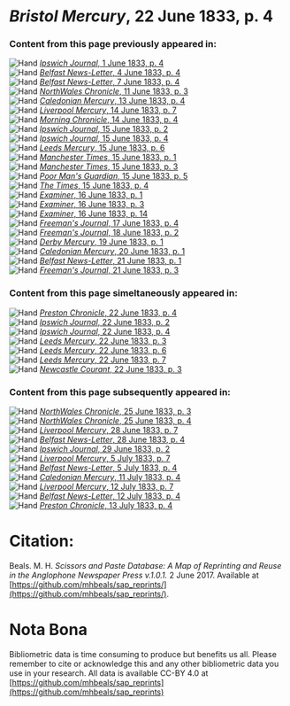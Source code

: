 # *Bristol Mercury*, 22 June 1833, p. 4  
  
### Content from this page previously appeared in:  
![Hand](http://scissorsandpaste.net/wp-content/uploads/2017/06/smallhandpointer.png) [*Ipswich Journal*, 1 June 1833, p. 4](https://mhbeals.github.io/sap_html/Ipswich-Journal/Ipswich-Journal-1-June-1833-p-4)  
![Hand](http://scissorsandpaste.net/wp-content/uploads/2017/06/smallhandpointer.png) [*Belfast News-Letter*, 4 June 1833, p. 4](https://mhbeals.github.io/sap_html/Belfast-News-Letter/Belfast-News-Letter-4-June-1833-p-4)  
![Hand](http://scissorsandpaste.net/wp-content/uploads/2017/06/smallhandpointer.png) [*Belfast News-Letter*, 7 June 1833, p. 4](https://mhbeals.github.io/sap_html/Belfast-News-Letter/Belfast-News-Letter-7-June-1833-p-4)  
![Hand](http://scissorsandpaste.net/wp-content/uploads/2017/06/smallhandpointer.png) [*NorthWales Chronicle*, 11 June 1833, p. 3](https://mhbeals.github.io/sap_html/NorthWales-Chronicle/NorthWales-Chronicle-11-June-1833-p-3)  
![Hand](http://scissorsandpaste.net/wp-content/uploads/2017/06/smallhandpointer.png) [*Caledonian Mercury*, 13 June 1833, p. 4](https://mhbeals.github.io/sap_html/Caledonian-Mercury/Caledonian-Mercury-13-June-1833-p-4)  
![Hand](http://scissorsandpaste.net/wp-content/uploads/2017/06/smallhandpointer.png) [*Liverpool Mercury*, 14 June 1833, p. 7](https://mhbeals.github.io/sap_html/Liverpool-Mercury/Liverpool-Mercury-14-June-1833-p-7)  
![Hand](http://scissorsandpaste.net/wp-content/uploads/2017/06/smallhandpointer.png) [*Morning Chronicle*, 14 June 1833, p. 4](https://mhbeals.github.io/sap_html/Morning-Chronicle/Morning-Chronicle-14-June-1833-p-4)  
![Hand](http://scissorsandpaste.net/wp-content/uploads/2017/06/smallhandpointer.png) [*Ipswich Journal*, 15 June 1833, p. 2](https://mhbeals.github.io/sap_html/Ipswich-Journal/Ipswich-Journal-15-June-1833-p-2)  
![Hand](http://scissorsandpaste.net/wp-content/uploads/2017/06/smallhandpointer.png) [*Ipswich Journal*, 15 June 1833, p. 4](https://mhbeals.github.io/sap_html/Ipswich-Journal/Ipswich-Journal-15-June-1833-p-4)  
![Hand](http://scissorsandpaste.net/wp-content/uploads/2017/06/smallhandpointer.png) [*Leeds Mercury*, 15 June 1833, p. 6](https://mhbeals.github.io/sap_html/Leeds-Mercury/Leeds-Mercury-15-June-1833-p-6)  
![Hand](http://scissorsandpaste.net/wp-content/uploads/2017/06/smallhandpointer.png) [*Manchester Times*, 15 June 1833, p. 1](https://mhbeals.github.io/sap_html/Manchester-Times/Manchester-Times-15-June-1833-p-1)  
![Hand](http://scissorsandpaste.net/wp-content/uploads/2017/06/smallhandpointer.png) [*Manchester Times*, 15 June 1833, p. 3](https://mhbeals.github.io/sap_html/Manchester-Times/Manchester-Times-15-June-1833-p-3)  
![Hand](http://scissorsandpaste.net/wp-content/uploads/2017/06/smallhandpointer.png) [*Poor Man's Guardian*, 15 June 1833, p. 5](https://mhbeals.github.io/sap_html/Poor-Man's-Guardian/Poor-Man's-Guardian-15-June-1833-p-5)  
![Hand](http://scissorsandpaste.net/wp-content/uploads/2017/06/smallhandpointer.png) [*The Times*, 15 June 1833, p. 4](https://mhbeals.github.io/sap_html/The-Times/The-Times-15-June-1833-p-4)  
![Hand](http://scissorsandpaste.net/wp-content/uploads/2017/06/smallhandpointer.png) [*Examiner*, 16 June 1833, p. 1](https://mhbeals.github.io/sap_html/Examiner/Examiner-16-June-1833-p-1)  
![Hand](http://scissorsandpaste.net/wp-content/uploads/2017/06/smallhandpointer.png) [*Examiner*, 16 June 1833, p. 3](https://mhbeals.github.io/sap_html/Examiner/Examiner-16-June-1833-p-3)  
![Hand](http://scissorsandpaste.net/wp-content/uploads/2017/06/smallhandpointer.png) [*Examiner*, 16 June 1833, p. 14](https://mhbeals.github.io/sap_html/Examiner/Examiner-16-June-1833-p-14)  
![Hand](http://scissorsandpaste.net/wp-content/uploads/2017/06/smallhandpointer.png) [*Freeman's Journal*, 17 June 1833, p. 4](https://mhbeals.github.io/sap_html/Freeman's-Journal/Freeman's-Journal-17-June-1833-p-4)  
![Hand](http://scissorsandpaste.net/wp-content/uploads/2017/06/smallhandpointer.png) [*Freeman's Journal*, 18 June 1833, p. 2](https://mhbeals.github.io/sap_html/Freeman's-Journal/Freeman's-Journal-18-June-1833-p-2)  
![Hand](http://scissorsandpaste.net/wp-content/uploads/2017/06/smallhandpointer.png) [*Derby Mercury*, 19 June 1833, p. 1](https://mhbeals.github.io/sap_html/Derby-Mercury/Derby-Mercury-19-June-1833-p-1)  
![Hand](http://scissorsandpaste.net/wp-content/uploads/2017/06/smallhandpointer.png) [*Caledonian Mercury*, 20 June 1833, p. 1](https://mhbeals.github.io/sap_html/Caledonian-Mercury/Caledonian-Mercury-20-June-1833-p-1)  
![Hand](http://scissorsandpaste.net/wp-content/uploads/2017/06/smallhandpointer.png) [*Belfast News-Letter*, 21 June 1833, p. 1](https://mhbeals.github.io/sap_html/Belfast-News-Letter/Belfast-News-Letter-21-June-1833-p-1)  
![Hand](http://scissorsandpaste.net/wp-content/uploads/2017/06/smallhandpointer.png) [*Freeman's Journal*, 21 June 1833, p. 3](https://mhbeals.github.io/sap_html/Freeman's-Journal/Freeman's-Journal-21-June-1833-p-3)  
  
### Content from this page simeltaneously appeared in:  
![Hand](http://scissorsandpaste.net/wp-content/uploads/2017/06/smallhandpointer.png) [*Preston Chronicle*, 22 June 1833, p. 4](https://mhbeals.github.io/sap_html/Preston-Chronicle/Preston-Chronicle-22-June-1833-p-4)  
![Hand](http://scissorsandpaste.net/wp-content/uploads/2017/06/smallhandpointer.png) [*Ipswich Journal*, 22 June 1833, p. 2](https://mhbeals.github.io/sap_html/Ipswich-Journal/Ipswich-Journal-22-June-1833-p-2)  
![Hand](http://scissorsandpaste.net/wp-content/uploads/2017/06/smallhandpointer.png) [*Ipswich Journal*, 22 June 1833, p. 4](https://mhbeals.github.io/sap_html/Ipswich-Journal/Ipswich-Journal-22-June-1833-p-4)  
![Hand](http://scissorsandpaste.net/wp-content/uploads/2017/06/smallhandpointer.png) [*Leeds Mercury*, 22 June 1833, p. 3](https://mhbeals.github.io/sap_html/Leeds-Mercury/Leeds-Mercury-22-June-1833-p-3)  
![Hand](http://scissorsandpaste.net/wp-content/uploads/2017/06/smallhandpointer.png) [*Leeds Mercury*, 22 June 1833, p. 6](https://mhbeals.github.io/sap_html/Leeds-Mercury/Leeds-Mercury-22-June-1833-p-6)  
![Hand](http://scissorsandpaste.net/wp-content/uploads/2017/06/smallhandpointer.png) [*Leeds Mercury*, 22 June 1833, p. 7](https://mhbeals.github.io/sap_html/Leeds-Mercury/Leeds-Mercury-22-June-1833-p-7)  
![Hand](http://scissorsandpaste.net/wp-content/uploads/2017/06/smallhandpointer.png) [*Newcastle Courant*, 22 June 1833, p. 3](https://mhbeals.github.io/sap_html/Newcastle-Courant/Newcastle-Courant-22-June-1833-p-3)  
  
### Content from this page subsequently appeared in:  
![Hand](http://scissorsandpaste.net/wp-content/uploads/2017/06/smallhandpointer.png) [*NorthWales Chronicle*, 25 June 1833, p. 3](https://mhbeals.github.io/sap_html/NorthWales-Chronicle/NorthWales-Chronicle-25-June-1833-p-3)  
![Hand](http://scissorsandpaste.net/wp-content/uploads/2017/06/smallhandpointer.png) [*NorthWales Chronicle*, 25 June 1833, p. 4](https://mhbeals.github.io/sap_html/NorthWales-Chronicle/NorthWales-Chronicle-25-June-1833-p-4)  
![Hand](http://scissorsandpaste.net/wp-content/uploads/2017/06/smallhandpointer.png) [*Liverpool Mercury*, 28 June 1833, p. 7](https://mhbeals.github.io/sap_html/Liverpool-Mercury/Liverpool-Mercury-28-June-1833-p-7)  
![Hand](http://scissorsandpaste.net/wp-content/uploads/2017/06/smallhandpointer.png) [*Belfast News-Letter*, 28 June 1833, p. 4](https://mhbeals.github.io/sap_html/Belfast-News-Letter/Belfast-News-Letter-28-June-1833-p-4)  
![Hand](http://scissorsandpaste.net/wp-content/uploads/2017/06/smallhandpointer.png) [*Ipswich Journal*, 29 June 1833, p. 2](https://mhbeals.github.io/sap_html/Ipswich-Journal/Ipswich-Journal-29-June-1833-p-2)  
![Hand](http://scissorsandpaste.net/wp-content/uploads/2017/06/smallhandpointer.png) [*Liverpool Mercury*, 5 July 1833, p. 7](https://mhbeals.github.io/sap_html/Liverpool-Mercury/Liverpool-Mercury-5-July-1833-p-7)  
![Hand](http://scissorsandpaste.net/wp-content/uploads/2017/06/smallhandpointer.png) [*Belfast News-Letter*, 5 July 1833, p. 4](https://mhbeals.github.io/sap_html/Belfast-News-Letter/Belfast-News-Letter-5-July-1833-p-4)  
![Hand](http://scissorsandpaste.net/wp-content/uploads/2017/06/smallhandpointer.png) [*Caledonian Mercury*, 11 July 1833, p. 4](https://mhbeals.github.io/sap_html/Caledonian-Mercury/Caledonian-Mercury-11-July-1833-p-4)  
![Hand](http://scissorsandpaste.net/wp-content/uploads/2017/06/smallhandpointer.png) [*Liverpool Mercury*, 12 July 1833, p. 7](https://mhbeals.github.io/sap_html/Liverpool-Mercury/Liverpool-Mercury-12-July-1833-p-7)  
![Hand](http://scissorsandpaste.net/wp-content/uploads/2017/06/smallhandpointer.png) [*Belfast News-Letter*, 12 July 1833, p. 4](https://mhbeals.github.io/sap_html/Belfast-News-Letter/Belfast-News-Letter-12-July-1833-p-4)  
![Hand](http://scissorsandpaste.net/wp-content/uploads/2017/06/smallhandpointer.png) [*Preston Chronicle*, 13 July 1833, p. 4](https://mhbeals.github.io/sap_html/Preston-Chronicle/Preston-Chronicle-13-July-1833-p-4)  


# Citation: 

Beals. M. H. *Scissors and Paste Database: A Map of Reprinting and Reuse in the Anglophone Newspaper Press v.1.0.1.* 2 June 2017. Available at [https://github.com/mhbeals/sap_reprints/](https://github.com/mhbeals/sap_reprints/). 

# Nota Bona

Bibliometric data is time consuming to produce but benefits us all. Please remember to cite or acknowledge this and any other bibliometric data you use in your research. All data is available CC-BY 4.0 at [https://github.com/mhbeals/sap_reprints](https://github.com/mhbeals/sap_reprints)